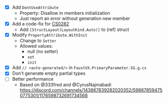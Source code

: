 - [x] Add `DontUseAttribute`
	- Property: Disallow in members initialization
	- Just report an error without generation new member
- [x] Add a code-fix for [CS0282](https://learn.microsoft.com/en-us/dotnet/csharp/misc/cs0282?f1url=%3FappId%3Droslyn%26k%3Dk(CS0282))
	- Add `[StructLayout(LayoutKind.Auto)]` to (ref) struct
- [x] Modify `PropertyAttribute.WithInit`
	- Change to `Setter`
	- Allowed values:
		- null (no setter)
		- `set`
		- `init`
- [x] Add `// <auto-generated/>` in `FaustVX.PrimaryParameter.SG.g.cs`
- [x] Don't generate empty partial types
- [ ] Better performance
	- Based on @333fred and @CyrusNajmabadi https://discord.com/channels/143867839282020352/598678594750775301/1176598732691734568
